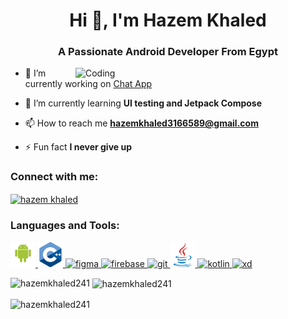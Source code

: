 <h1 align="center">Hi 👋, I'm Hazem Khaled</h1>
<h3 align="center">A Passionate Android Developer From Egypt</h3>

<img align="right" alt="Coding" width="400" src="https://repository-images.githubusercontent.com/462900780/0a10af70-6cbf-46df-9071-0ff586a3b1d6">

- 🔭 I’m currently working on [Chat App](https://github.com/hazemkhaled241/Chat)

- 🌱 I’m currently learning **UI testing and Jetpack Compose**

- 📫 How to reach me **hazemkhaled3166589@gmail.com**

- ⚡ Fun fact **I never give up**

<h3 align="left">Connect with me:</h3>
<p align="left">
<a href="https://linkedin.com/in/hazem khaled" target="blank"><img align="center" src="https://raw.githubusercontent.com/rahuldkjain/github-profile-readme-generator/master/src/images/icons/Social/linked-in-alt.svg" alt="hazem khaled" height="30" width="40" /></a>
</p>

<h3 align="left">Languages and Tools:</h3>
<p align="left"> <a href="https://developer.android.com" target="_blank" rel="noreferrer"> <img src="https://raw.githubusercontent.com/devicons/devicon/master/icons/android/android-original-wordmark.svg" alt="android" width="40" height="40"/> </a> <a href="https://www.w3schools.com/cpp/" target="_blank" rel="noreferrer"> <img src="https://raw.githubusercontent.com/devicons/devicon/master/icons/cplusplus/cplusplus-original.svg" alt="cplusplus" width="40" height="40"/> </a> <a href="https://www.figma.com/" target="_blank" rel="noreferrer"> <img src="https://www.vectorlogo.zone/logos/figma/figma-icon.svg" alt="figma" width="40" height="40"/> </a> <a href="https://firebase.google.com/" target="_blank" rel="noreferrer"> <img src="https://www.vectorlogo.zone/logos/firebase/firebase-icon.svg" alt="firebase" width="40" height="40"/> </a> <a href="https://git-scm.com/" target="_blank" rel="noreferrer"> <img src="https://www.vectorlogo.zone/logos/git-scm/git-scm-icon.svg" alt="git" width="40" height="40"/> </a> <a href="https://www.java.com" target="_blank" rel="noreferrer"> <img src="https://raw.githubusercontent.com/devicons/devicon/master/icons/java/java-original.svg" alt="java" width="40" height="40"/> </a> <a href="https://kotlinlang.org" target="_blank" rel="noreferrer"> <img src="https://www.vectorlogo.zone/logos/kotlinlang/kotlinlang-icon.svg" alt="kotlin" width="40" height="40"/> </a> <a href="https://www.adobe.com/products/xd.html" target="_blank" rel="noreferrer"> <img src="https://cdn.worldvectorlogo.com/logos/adobe-xd.svg" alt="xd" width="40" height="40"/> </a> </p>

<p><img align="left" src="https://github-readme-stats.vercel.app/api/top-langs?username=hazemkhaled241&show_icons=true&locale=en&layout=compact&theme=dark" alt="hazemkhaled241" /></p>

<p>&nbsp;<img align="center" src="https://github-readme-stats.vercel.app/api?username=hazemkhaled241&show_icons=true&theme=dark&locale=en" alt="hazemkhaled241" /></p>

<p><img align="center" src="https://github-readme-streak-stats.herokuapp.com/?user=hazemkhaled241&theme=dark" alt="hazemkhaled241" /></p>
